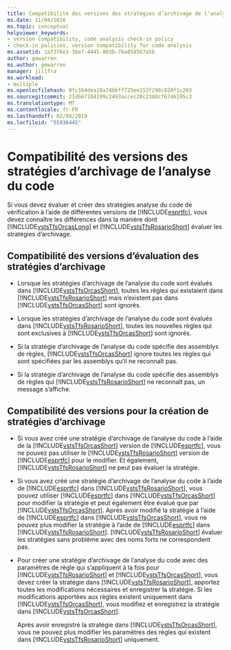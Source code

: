 ```yaml
---
title: Compatibilité des versions des stratégies d’archivage de l’analyse du code
ms.date: 11/04/2016
ms.topic: conceptual
helpviewer_keywords:
- version compatibility, code analysis check-in policy
- check-in policies, version compatibility for code analysis
ms.assetid: 1af376e3-3be7-4445-803b-76a858567a5b
author: gewarren
ms.author: gewarren
manager: jillfra
ms.workload:
- multiple
ms.openlocfilehash: 0fc164dea10a74bbff725ee153f298c820f1c203
ms.sourcegitcommit: 21d667104199c2493accec20c2388cf674b195c3
ms.translationtype: MT
ms.contentlocale: fr-FR
ms.lasthandoff: 02/08/2019
ms.locfileid: "55936445"
---
```

# <a name="version-compatibility-for-code-analysis-check-in-policies"></a>Compatibilité des versions des stratégies d’archivage de l’analyse du code

Si vous devez évaluer et créer des stratégies analyse du code de vérification à l’aide de différentes versions de [!INCLUDE[esprtfc](../code-quality/includes/esprtfc_md.md)], vous devez connaître les différences dans la manière dont [!INCLUDE[vstsTfsOrcasLong](../code-quality/includes/vststfsorcaslong_md.md)] et [!INCLUDE[vstsTfsRosarioShort](../code-quality/includes/vststfsrosarioshort_md.md)] évaluer les stratégies d’archivage.

## <a name="version-compatibility-for-evaluating-check-in-policies"></a>Compatibilité des versions d’évaluation des stratégies d’archivage

- Lorsque les stratégies d’archivage de l’analyse du code sont évalués dans [!INCLUDE[vstsTfsOrcasShort](../code-quality/includes/vststfsorcasshort_md.md)], toutes les règles qui existaient dans [!INCLUDE[vstsTfsRosarioShort](../code-quality/includes/vststfsrosarioshort_md.md)] mais n’existent pas dans [!INCLUDE[vstsTfsOrcasShort](../code-quality/includes/vststfsorcasshort_md.md)] sont ignorés.

- Lorsque les stratégies d’archivage de l’analyse du code sont évalués dans [!INCLUDE[vstsTfsRosarioShort](../code-quality/includes/vststfsrosarioshort_md.md)], toutes les nouvelles règles qui sont exclusives à [!INCLUDE[vstsTfsOrcasShort](../code-quality/includes/vststfsorcasshort_md.md)] sont ignorés.

- Si la stratégie d’archivage de l’analyse du code spécifie des assemblys de règles, [!INCLUDE[vstsTfsOrcasShort](../code-quality/includes/vststfsorcasshort_md.md)] ignore toutes les règles qui sont spécifiées par les assemblys qu’il ne reconnaît pas.

- Si la stratégie d’archivage de l’analyse du code spécifie des assemblys de règles qui [!INCLUDE[vstsTfsRosarioShort](../code-quality/includes/vststfsrosarioshort_md.md)] ne reconnaît pas, un message s’affiche.

## <a name="version-compatibility-for-authoring-check-in-policies"></a>Compatibilité des versions pour la création de stratégies d’archivage

- Si vous avez créé une stratégie d’archivage de l’analyse du code à l’aide de la [!INCLUDE[vstsTfsOrcasShort](../code-quality/includes/vststfsorcasshort_md.md)] version de [!INCLUDE[esprtfc](../code-quality/includes/esprtfc_md.md)], vous ne pouvez pas utiliser le [!INCLUDE[vstsTfsRosarioShort](../code-quality/includes/vststfsrosarioshort_md.md)] version de [!INCLUDE[esprtfc](../code-quality/includes/esprtfc_md.md)] pour le modifier. Et également, [!INCLUDE[vstsTfsRosarioShort](../code-quality/includes/vststfsrosarioshort_md.md)] ne peut pas évaluer la stratégie.

- Si vous avez créé une stratégie d’archivage de l’analyse du code à l’aide de [!INCLUDE[esprtfc](../code-quality/includes/esprtfc_md.md)] dans [!INCLUDE[vstsTfsRosarioShort](../code-quality/includes/vststfsrosarioshort_md.md)], vous pouvez utiliser [!INCLUDE[esprtfc](../code-quality/includes/esprtfc_md.md)] dans [!INCLUDE[vstsTfsOrcasShort](../code-quality/includes/vststfsorcasshort_md.md)] pour modifier la stratégie et peut également être évalué que par [!INCLUDE[vstsTfsOrcasShort](../code-quality/includes/vststfsorcasshort_md.md)]. Après avoir modifié la stratégie à l’aide de [!INCLUDE[esprtfc](../code-quality/includes/esprtfc_md.md)] dans [!INCLUDE[vstsTfsOrcasShort](../code-quality/includes/vststfsorcasshort_md.md)], vous ne pouvez plus modifier la stratégie à l’aide de [!INCLUDE[esprtfc](../code-quality/includes/esprtfc_md.md)] dans [!INCLUDE[vstsTfsRosarioShort](../code-quality/includes/vststfsrosarioshort_md.md)]. [!INCLUDE[vstsTfsRosarioShort](../code-quality/includes/vststfsrosarioshort_md.md)] évaluer les stratégies sans problème avec des noms forts ne correspondent pas.

- Pour créer une stratégie d’archivage de l’analyse du code avec des paramètres de règle qui s’appliquent à la fois pour [!INCLUDE[vstsTfsRosarioShort](../code-quality/includes/vststfsrosarioshort_md.md)] et [!INCLUDE[vstsTfsOrcasShort](../code-quality/includes/vststfsorcasshort_md.md)], vous devez créer la stratégie dans [!INCLUDE[vstsTfsRosarioShort](../code-quality/includes/vststfsrosarioshort_md.md)], apportez toutes les modifications nécessaires et enregistrer la stratégie. Si les modifications apportées aux règles existent uniquement dans [!INCLUDE[vstsTfsOrcasShort](../code-quality/includes/vststfsorcasshort_md.md)], vous modifiez et enregistrez la stratégie dans [!INCLUDE[vstsTfsOrcasShort](../code-quality/includes/vststfsorcasshort_md.md)].

   Après avoir enregistré la stratégie dans [!INCLUDE[vstsTfsOrcasShort](../code-quality/includes/vststfsorcasshort_md.md)], vous ne pouvez plus modifier les paramètres des règles qui existent dans [!INCLUDE[vstsTfsRosarioShort](../code-quality/includes/vststfsrosarioshort_md.md)] uniquement.